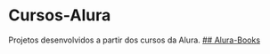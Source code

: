 # Cursos-Alura
Projetos desenvolvidos a partir dos cursos da Alura.
<a href="Alura-books/index.html">## Alura-Books</a>
